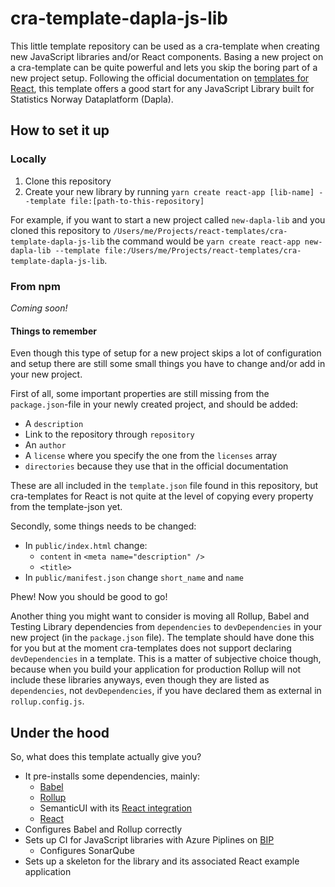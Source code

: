 # cra-template-dapla-js-lib

This little template repository can be used as a cra-template when creating new JavaScript libraries and/or React 
components. Basing a new project on a cra-template can be quite powerful and lets you skip the boring part of a new 
project setup. Following the official documentation on [templates for React](https://create-react-app.dev/docs/custom-templates), 
this template offers a good start for any JavaScript Library built for Statistics Norway Dataplatform (Dapla).

## How to set it up
### Locally
1. Clone this repository
2. Create your new library by running 
`yarn create react-app [lib-name] --template file:[path-to-this-repository]`

For example, if you want to start a new project called `new-dapla-lib` and you cloned this repository to 
`/Users/me/Projects/react-templates/cra-template-dapla-js-lib` the command would be
`yarn create react-app new-dapla-lib --template file:/Users/me/Projects/react-templates/cra-template-dapla-js-lib`.

### From npm
_Coming soon!_

#### Things to remember
Even though this type of setup for a new project skips a lot of configuration and setup there are still some small 
things you have to change and/or add in your new project. 

First of all, some important properties are still missing from the `package.json`-file in your newly created project, 
and should be added:
* A `description`
* Link to the repository through `repository`
* An `author`
* A `license` where you specify the one from the `licenses` array
* `directories` because they use that in the official documentation

These are all included in the `template.json` file found in this repository, but cra-templates for React is not quite
at the level of copying every property from the template-json yet.

Secondly, some things needs to be changed:
* In `public/index.html` change:
    * `content` in `<meta name="description" />`
    * `<title>`
* In `public/manifest.json` change `short_name` and `name`

Phew! Now you should be good to go!

Another thing you might want to consider is moving all Rollup, Babel and Testing Library dependencies from `dependencies` 
to `devDependencies` in your new project (in the `package.json` file). The template should have done this for you but at 
the moment cra-templates does not support declaring `devDependencies` in a template. This is a matter of subjective
choice though, because when you build your application for production Rollup will not include these libraries anyways,
even though they are listed as `dependencies`, not `devDependencies`, if you have declared them as external in 
`rollup.config.js`.

## Under the hood
So, what does this template actually give you? 
* It pre-installs some dependencies, mainly:
    * [Babel](https://github.com/babel/babel)
    * [Rollup](https://github.com/rollup/rollup)
    * SemanticUI with its [React integration](https://react.semantic-ui.com)
    * [React](https://create-react-app.dev/docs/getting-started)
* Configures Babel and Rollup correctly
* Sets up CI for JavaScript libraries with Azure Piplines on [BIP](https://github.com/statisticsnorway/platform)
    * Configures SonarQube
* Sets up a skeleton for the library and its associated React example application
